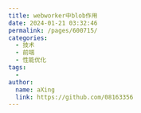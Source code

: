 ```yaml
---
title: webworker中blob作用
date: 2024-01-21 03:32:46
permalink: /pages/600715/
categories:
  - 技术
  - 前端
  - 性能优化
tags:
  - 
author: 
  name: aXing
  link: https://github.com/08163356
---
```

